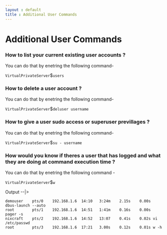 ```yaml
---
layout : default
title : Additional User Commands
---
```


# Additional User Commands

<h3> How to list your current existing user accounts ? </h3>
 You can do that by enetring the following command-

`VirtualPrivateServer`$`users`


<h3> How to delete a user account ? </h3>
 You can do that by enetring the following command-

`VirtualPrivateServer`$`deluser username`

<h3> How to give a user sudo access or superuser previllages ? </h3>
 You can do that by enetring the following command-

`VirtualPrivateServer`$`su - username`

<h3> How would you know if theres a user that has logged and what they are doing at command execution time ? </h3>
 You can do that by enetring the following command -

`VirtualPrivateServer`$`w`

Output --|>

<pre><code>demouser    pts/0    192.168.1.6  14:10   3:24m    2.15s    0.00s dbus-launch --auto  
root        pts/1    192.168.1.6  14:51   1:41m    0.16s    0.00s pager -s                     
nixcraft    pts/2    192.168.1.6  14:52   13:07    0.41s    0.02s vi /etc/passwd               
root        pts/3    192.168.1.6  17:21   3.00s    0.12s    0.01s w -h                         
</code></pre>
